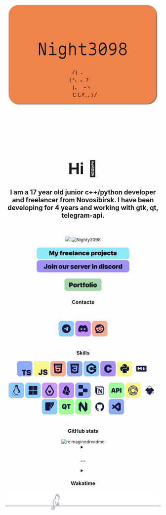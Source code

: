
<div align="center">
    <br><br><br><br><br>
    <a href="https://gitroll.io/profile/uABMWRQCLLCOCLxOiodmTVQis29q1" target="_blank"><img src="git_header.png" width="96%"/></a>
    <br><br><br><br><br>
    <br><br>
    <h1 align="center" style="text-decoration: none; font-size: 50px;">Hi 👻</h1>
    <h3 align="center" style="text-decoration: none; font-size: 21px;">I am a 17 year old junior c++/python developer and freelancer from Novosibirsk. I have been developing for 4 years and working with gtk, qt, telegram-api. </h3><br>
    <br>
    <a href="https://nighty3098.github.io"><img src="https://github-widgetbox.vercel.app/api/profile?username=Nighty3098&data=followers,repositories,stars,commits&theme=darkmode" /></a>
    <img src="https://count.getloli.com/get/@Nighty3098" alt="Nighty3098" />
	<br><br>
    <a href="https://github.com/stars/Nighty3098/lists/freelance"><img src="https://github.com/Nighty3098/DevIcons/blob/main/badges/buttons_Freelance.png?raw=true" width="300px"/></a>
    <br>
    <a href="https://discord.gg/tnHSEc2cZv"><img src="https://github.com/Nighty3098/DevIcons/blob/main/badges/buttons_ds_server_2.png?raw=true" width="300px"/></a><br>
    <br>
    <a href="https://nighty3098.github.io"><img src="https://github.com/Nighty3098/DevIcons/blob/main/badges/buttons_Portfolio_2.png?raw=true" width="120px" /></a>
    <br>
</div>

<div align="center">
    <h3 align="center">Contacts</h3>
    <br><br>
    <a href="https://t.me/Night3098" target="blank"><img src="https://github.com/Nighty3098/DevIcons/blob/main/badges/badges_telegram.png?raw=true" width="50px" /></a>
    <a href="https://discord.gg/#9707" target="blank"><img src="https://github.com/Nighty3098/DevIcons/blob/main/badges/badges_discord.png?raw=true" width="50px" /></a>
    <a href="https://www.reddit.com/user/Night3098" target="blank"><img src="https://github.com/Nighty3098/DevIcons/blob/main/badges/badges_reddit.png?raw=true" width="50px" /></a>
    <br><br>
</div>

<h3 align="center">Skills</h3>
<div class="languages" align="center">
	<img src="https://github.com/Nighty3098/DevIcons/blob/main/badges/badges_typescript.png?raw=true" height="50px" />
	<img src="https://github.com/Nighty3098/DevIcons/blob/main/badges/badges_javascript.png?raw=true" height="50px" />
	<img src="https://github.com/Nighty3098/DevIcons/blob/main/badges/badges_html.png?raw=true" height="50px" />
	<img src="https://github.com/Nighty3098/DevIcons/blob/main/badges/badges_css.png?raw=true" height="50px" />
	<img src="https://github.com/Nighty3098/DevIcons/blob/main/badges/badges_cpp.png?raw=true" height="50px" />
	<img src="https://github.com/Nighty3098/DevIcons/blob/main/badges/badges_c.png?raw=true" height="50px" />
	<img src="https://github.com/Nighty3098/DevIcons/blob/main/badges/badges_python.png?raw=true" height="50px" />
	<img src="https://github.com/Nighty3098/DevIcons/blob/main/badges/badges_markdown.png?raw=true" height="50px" />
</div>
<br>
<div class="tools" align="center">
	<img src="https://github.com/Nighty3098/DevIcons/blob/main/badges/badges_linux.png?raw=true" height="50px" />
	<img src="https://github.com/Nighty3098/DevIcons/blob/main/badges/badges_windows.png?raw=true" height="50px" />
 	<img src="https://github.com/Nighty3098/DevIcons/blob/main/badges/badges_inkdrop.png?raw=true" height="50px" />
	<img src="https://github.com/Nighty3098/DevIcons/blob/main/badges/badges_obsidian.png?raw=true" height="50px" />
	<img src="https://github.com/Nighty3098/DevIcons/blob/main/badges/badges_replit.png?raw=true" height="50px" />
	<img src="https://github.com/Nighty3098/DevIcons/blob/main/badges/badges_notion.png?raw=true" height="50px" />
	<img src="https://github.com/Nighty3098/DevIcons/blob/main/badges/badges_api.png?raw=true" height="50px" />
	<img src="https://github.com/Nighty3098/DevIcons/blob/main/badges/badges_codekeeper.png?raw=true" height="50px" />
	<img src="https://github.com/Nighty3098/DevIcons/blob/main/badges/badges_inkscape.png?raw=true" height="50px" />
	<br>
	<img src="https://github.com/Nighty3098/DevIcons/blob/main/badges/badges_sqlite.png?raw=true" height="50px" />
	<img src="https://github.com/Nighty3098/DevIcons/blob/main/badges/badges_qt.png?raw=true" height="50px" />
	<img src="https://github.com/Nighty3098/DevIcons/blob/main/badges/badges_nvim.png?raw=true" height="50px" />
	<img src="https://github.com/Nighty3098/DevIcons/blob/main/badges/badges_git.png?raw=true" height="50px" />
	<img src="https://github.com/Nighty3098/DevIcons/blob/main/badges/badges_vscode.png?raw=true" height="50px" />
</div>
<br>

<h3 align="center">GitHub stats</h3>
<div align="center">
    <img src="https://myreadme.vercel.app/api/embed/Nighty3098?panels=userstatistics,commitgraph,toplanguages,toprepositories&border_radius=20&" alt="reimaginedreadme" width="80%" />
</div>
<details align="center">
<summary><h3>...</h3></summary>
<div align="center">
    <img src="https://github-profile-summary-cards.vercel.app/api/cards/profile-details?username=Nighty3098&border_radius=20&border_color=61dafb&theme=radical&layout=compact" width="70%" />
    <img src="https://github-profile-summary-cards.vercel.app/api/cards/most-commit-language?username=Nighty3098&border_radius=20&border_color=61dafb&theme=radical&layout=compact" width="35%"/>
    <img src="https://github-profile-summary-cards.vercel.app/api/cards/repos-per-language?username=Nighty3098&border_radius=20&border_color=61dafb&theme=radical&layout=compact" width="35%"/>
    <img src="https://github-profile-summary-cards.vercel.app/api/cards/stats?username=Nighty3098&border_radius=20&border_color=61dafb&theme=radical&layout=compact" width="35%"/>
    <img src="https://github-profile-summary-cards.vercel.app/api/cards/productive-time?username=Nighty3098&border_radius=20&border_color=61dafb&theme=radical&layout=compact" width="35%"/>
<br>
</div>
</details>

<details align="center">
	<summary align="center"><h3 align="center">Wakatime</h3></summary>
	<div align="center">
		<img src="https://github-readme-stats.vercel.app/api/wakatime?username=018e8f78-65a7-4aa8-8c67-51796499853b&theme=transparent&layout=compact&border_radius=20" />
	</div>
</details>

<div align="center">
	<img src="https://raw.githubusercontent.com/Nighty3098/Nighty3098/0a26f0c1a4845e0f6fc3afbd4ba47d43744b1f20/gray0_ctp_on_line.svg?raw=true" />
</div>
